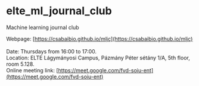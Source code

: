 # elte_ml_journal_club
Machine learning journal club

Webpage: [https://csabaibio.github.io/mljc](https://csabaibio.github.io/mljc) <br>
<br>
Date: Thursdays from 16:00 to 17:00. <br>
Location: ELTE Lágymányosi Campus, Pázmány Péter sétány 1/A, 5th floor, room 5.128. <br>
Online meeting link: [https://meet.google.com/fvd-soiu-ent](https://meet.google.com/fvd-soiu-ent) <br>
